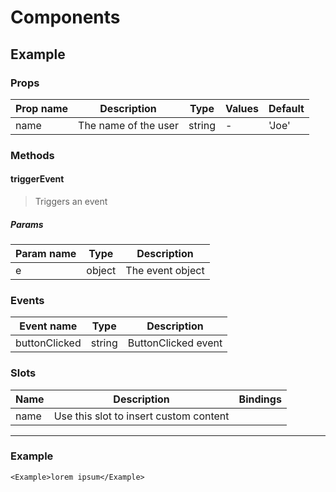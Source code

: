 # Components

## Example

### Props

| Prop name | Description          | Type   | Values | Default |
| --------- | -------------------- | ------ | ------ | ------- |
| name      | The name of the user | string | -      | 'Joe'   |

### Methods

#### triggerEvent

> Triggers an event

##### Params

| Param name | Type   | Description      |
| ---------- | ------ | ---------------- |
| e          | object | The event object |

### Events

| Event name    | Type   | Description         |
| ------------- | ------ | ------------------- |
| buttonClicked | string | ButtonClicked event |

### Slots

| Name | Description                            | Bindings |
| ---- | -------------------------------------- | -------- |
| name | Use this slot to insert custom content |          |

---

### Example

```vue live
<Example>lorem ipsum</Example>
```
